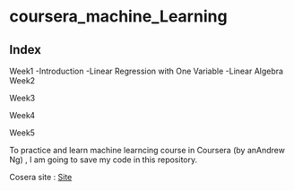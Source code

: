 # coursera_machine_Learning

Index
-------------
  Week1
    -Introduction
    -Linear Regression with One Variable
    -Linear Algebra
  Week2
    
  Week3
    
  Week4
    
  Week5
    
  
  
To practice and learn machine learncing course in Coursera (by anAndrew Ng) 
, I am going to save my code in this repository.


Cosera site : [Site](https://www.coursera.org/learn/machine-learning/home/info)
